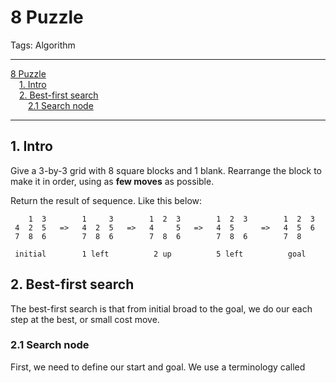 # 8 Puzzle

Tags: Algorithm

---

<!-- MDTOC maxdepth:6 firsth1:1 numbering:0 flatten:0 bullets:0 updateOnSave:1 -->

[8 Puzzle](#8-puzzle)  
&emsp;[1. Intro](#1-intro)  
&emsp;[2. Best-first search](#2-best-first-search)  
&emsp;&emsp;[2.1 Search node](#21-search-node)  

<!-- /MDTOC -->

---

## 1. Intro

Give a 3-by-3 grid with 8 square blocks and 1 blank.
Rearrange the block to make it in order, using as **few moves** as possible.

Return the result of sequence. Like this below:

```
    1  3        1     3        1  2  3        1  2  3        1  2  3
 4  2  5   =>   4  2  5   =>   4     5   =>   4  5      =>   4  5  6
 7  8  6        7  8  6        7  8  6        7  8  6        7  8

 initial        1 left          2 up          5 left          goal
```

## 2. Best-first search

The best-first search is that from initial broad to the goal, we do our each step at the best, or small cost move.

### 2.1 Search node

First, we need to define our start and goal. We use a terminology called
